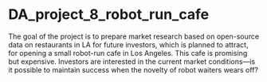 # DA_project_8_robot_run_cafe
The goal of the project is to prepare market research based on open-source data on restaurants in LA for future investors, which is planned to attract, for opening a small robot-run cafe in Los Angeles. This cafe is promising but expensive. Investors are interested in the current market conditions—is it possible to maintain success when the novelty of robot waiters wears off?
